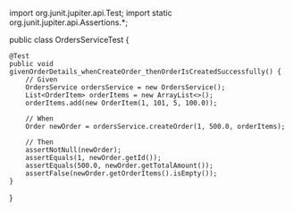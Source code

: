 import org.junit.jupiter.api.Test;
import static org.junit.jupiter.api.Assertions.*;

public class OrdersServiceTest {

    @Test
    public void givenOrderDetails_whenCreateOrder_thenOrderIsCreatedSuccessfully() {
        // Given
        OrdersService ordersService = new OrdersService();
        List<OrderItem> orderItems = new ArrayList<>();
        orderItems.add(new OrderItem(1, 101, 5, 100.0));

        // When
        Order newOrder = ordersService.createOrder(1, 500.0, orderItems);

        // Then
        assertNotNull(newOrder);
        assertEquals(1, newOrder.getId());
        assertEquals(500.0, newOrder.getTotalAmount());
        assertFalse(newOrder.getOrderItems().isEmpty());
    }
}
    